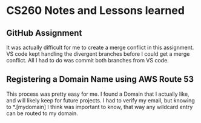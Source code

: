# CS260 Notes and Lessons learned
## GitHub Assignment
It was actually difficult for me to create a merge conflict in this assignment. VS code kept handling the divergent branches before
I could get a merge conflict. All I had to do was commit both branches from VS code. 

## Registering a Domain Name using AWS Route 53
This process was pretty easy for me. I found a Domain that I actually like, and will likely keep for future projects. I had to verify my email, but knowing to *.[mydomain] I think was important to know, that way any wildcard entry can be routed to my domain.
